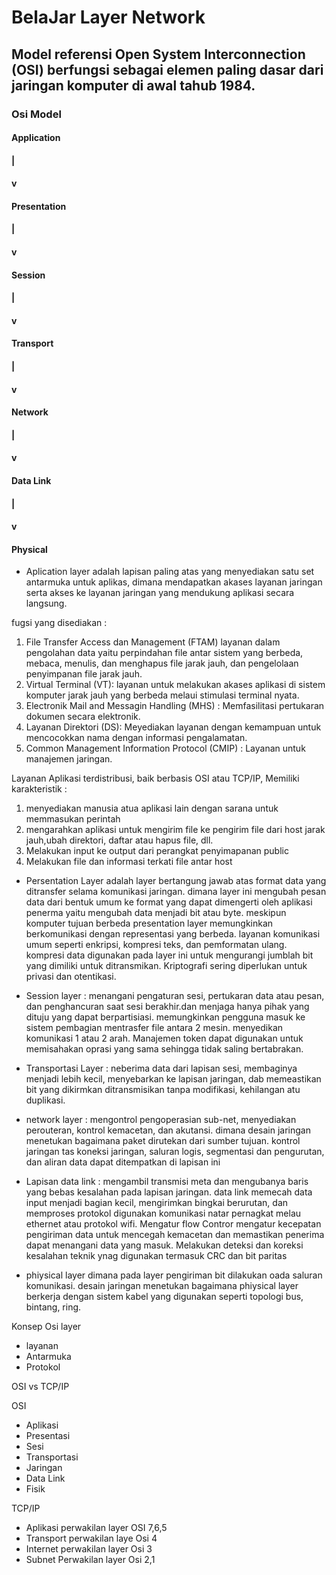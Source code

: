 # BelaJar Layer Network

## Model referensi Open System Interconnection (OSI) berfungsi sebagai elemen paling dasar dari jaringan komputer di awal tahub 1984.

### Osi Model

#### Application
 #### |
 #### v
#### Presentation
 #### |
 #### v
#### Session
 #### |
 #### v
#### Transport
 #### |
 #### v
#### Network 
  #### |
  #### v
#### Data Link
  #### |
  #### v
#### Physical 

* Aplication layer adalah  lapisan paling atas yang menyediakan satu set antarmuka untuk aplikas, dimana mendapatkan akases  layanan jaringan serta akses ke layanan jaringan yang mendukung aplikasi secara langsung.

fugsi yang disediakan : 
1. File Transfer Access dan Management (FTAM) layanan dalam pengolahan data  yaitu perpindahan file antar sistem yang berbeda, mebaca, menulis, dan menghapus file jarak jauh, dan pengelolaan penyimpanan file jarak jauh.
2. Virtual Terminal (VT): layanan untuk melakukan akases aplikasi di sistem komputer jarak jauh yang berbeda melaui stimulasi terminal nyata.
3. Electronik Mail and Messagin Handling (MHS) : Memfasilitasi pertukaran dokumen secara elektronik.
4. Layanan Direktori (DS): Meyediakan layanan dengan kemampuan untuk mencocokkan nama dengan informasi pengalamatan.
5. Common Management Information Protocol (CMIP) : Layanan untuk manajemen jaringan.

Layanan Aplikasi terdistribusi, baik berbasis OSI atau TCP/IP, Memiliki karakteristik :
1. menyediakan manusia atua aplikasi lain dengan sarana untuk memmasukan perintah
2. mengarahkan aplikasi untuk mengirim file ke   pengirim file dari host jarak jauh,ubah direktori, daftar atau hapus file, dll.
3. Melakukan input ke output dari perangkat penyimapanan public
4. Melakukan file dan informasi terkati file antar host

* Persentation Layer adalah layer bertangung jawab atas format data yang ditransfer selama komunikasi jaringan. dimana layer ini mengubah pesan data  dari bentuk umum ke  format yang dapat dimengerti oleh aplikasi penerma yaitu mengubah data menjadi bit atau byte. meskipun komputer tujuan berbeda presentation layer memungkinkan berkomunikasi dengan representasi yang berbeda. layanan komunikasi umum seperti enkripsi, kompresi teks, dan pemformatan ulang. kompresi data digunakan pada layer ini untuk mengurangi jumblah bit yang dimiliki untuk ditransmikan. Kriptografi sering diperlukan untuk privasi dan otentikasi.

 
* Session layer : menangani pengaturan sesi, pertukaran data atau pesan, dan penghancuran saat sesi berakhir.dan menjaga hanya pihak yang dituju yang dapat berpartisiasi. memungkinkan pengguna masuk ke sistem pembagian mentrasfer file antara 2 mesin. menyedikan komunikasi 1 atau 2 arah. Manajemen token dapat digunakan untuk memisahakan oprasi yang sama sehingga tidak saling bertabrakan. 

* Transportasi Layer : neberima data dari lapisan sesi, membaginya menjadi  lebih kecil, menyebarkan ke lapisan jaringan, dab memeastikan bit yang dikirmkan ditransmisikan tanpa modifikasi, kehilangan atu duplikasi.

* network layer : mengontrol pengoperasian sub-net, menyediakan perouteran, kontrol kemacetan, dan akutansi. dimana desain jaringan menetukan bagaimana paket dirutekan dari sumber tujuan. kontrol jaringan  tas koneksi jaringan, saluran logis, segmentasi dan pengurutan, dan aliran data dapat ditempatkan di lapisan ini

* Lapisan data link : mengambil transmisi meta dan mengubanya baris yang bebas kesalahan pada lapisan jaringan. data link memecah  data input menjadi bagian kecil, mengirimkan bingkai berurutan, dan memproses protokol digunakan komunikasi natar pernagkat melau ethernet atau protokol wifi. Mengatur flow Contror mengatur kecepatan pengiriman data untuk mencegah kemacetan dan memastikan penerima dapat menangani data yang masuk. Melakukan deteksi dan koreksi kesalahan teknik ynag digunakan termasuk CRC dan bit paritas  

* phiysical layer dimana pada layer pengiriman bit dilakukan oada saluran komunikasi. desain jaringan menetukan bagaimana phiysical layer berkerja dengan sistem kabel yang digunakan seperti topologi bus, bintang, ring.


Konsep Osi layer
- layanan
- Antarmuka
- Protokol     

OSI vs TCP/IP

OSI
- Aplikasi
- Presentasi
- Sesi
- Transportasi
- Jaringan
- Data Link
- Fisik

TCP/IP
- Aplikasi perwakilan layer OSI 7,6,5
- Transport perwakilan laye Osi 4
- Internet perwakilan layer Osi 3
- Subnet Perwakilan layer Osi 2,1






                                                                                                                                                                               
                                                                                                                                                                                                                                                                                                                                                                                                                                                                                                                                                                                                                                                                                                                                                                                                                                          
